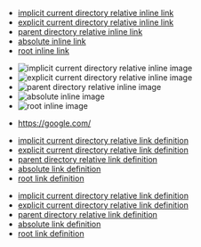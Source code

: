 * [implicit current directory relative inline link](baz.html)
* [explicit current directory relative inline link](./baz.html)
* [parent directory relative inline link](../quux.html)
* [absolute inline link](https://google.com/)
* [root inline link](/root)

+ ![implicit current directory relative inline image](baz-image.png)
+ ![explicit current directory relative inline image](./baz-image.png)
+ ![parent directory relative inline image](../quux-image.png)
+ ![absolute inline image](http://example.com/not-real.png)
+ ![root inline image](/root)

<!--autolinks require absolute URI by definition-->
- <https://google.com/>

* [implicit current directory relative link definition][implicit current directory relative link definition]
* [explicit current directory relative link definition][explicit current directory relative link definition]
* [parent directory relative link definition][parent directory relative link definition]
* [absolute link definition][absolute link definition]
* [root link definition][root link definition]

+ [implicit current directory relative link definition]
+ [explicit current directory relative link definition]
+ [parent directory relative link definition]
+ [absolute link definition]
+ [root link definition]


[implicit current directory relative link definition]: baz.html
[explicit current directory relative link definition]: ./baz.html
[parent directory relative link definition]: ../quux.html
[absolute link definition]: https://google.com/
[root link definition]: /root

